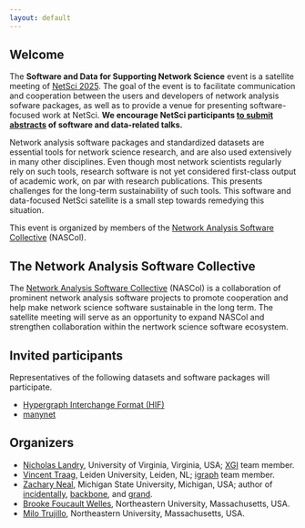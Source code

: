 ```yaml
---
layout: default
---
```


## Welcome

The **Software and Data for Supporting Network Science** event is a satellite meeting of [NetSci 2025](https://netsci2025.github.io/). The goal of the event is to facilitate communication and cooperation between the users and developers of network analysis sofware packages, as well as to provide a venue for presenting software-focused work at NetSci. **We encourage NetSci participants [to submit abstracts](cfa) of software and data-related talks.**

Network analysis software packages and standardized datasets are essential tools for network science research, and are also used extensively in many other disciplines. Even though most network scientists regularly rely on such tools, research software is not yet considered first-class output of academic work, on par with research publications. This presents challenges for the long-term sustainability of such tools. This software and data-focused NetSci satellite is a small step towards remedying this situation.

This event is organized by members of the [Network Analysis Software Collective](https://nascol.net) (NASCol).

## The Network Analysis Software Collective

The [Network Analysis Software Collective](https://nascol.net) (NASCol) is a collaboration of prominent network analysis software projects to promote cooperation and help make network science software sustainable in the long term. The satellite meeting will serve as an opportunity to expand NASCol and strengthen collaboration within the nertwork science software ecosystem.

## Invited participants

Representatives of the following datasets and software packages will participate.

 - [Hypergraph Interchange Format (HIF)](https://github.com/pszufe/HIF-standard)
 - [manynet](https://stocnet.github.io/manynet/)

## Organizers

 * [Nicholas Landry](http://landry-lab.github.io), University of Virginia, Virginia, USA; [XGI](https://xgi.readthedocs.io) team member.
 * [Vincent Traag](https://www.traag.net/), Leiden University, Leiden, NL; [igraph](https://igraph.org) team member.
 * [Zachary Neal](https://www.zacharyneal.com/), Michigan State University, Michigan, USA; author of [incidentally](https://github.com/zpneal/incidentally), [backbone](https://github.com/zpneal/backbone), and [grand](https://github.com/zpneal/grand).
 * [Brooke Foucault Welles](https://brooke-welles.squarespace.com/), Northeastern University, Massachusetts, USA.
 * [Milo Trujillo](https://www.networkscienceinstitute.org/people/milo-trujillo), Northeastern University, Massachusetts, USA.